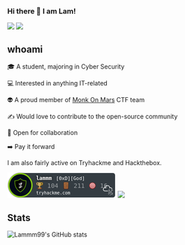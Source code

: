 ### Hi there 👋 I am Lam!
[<img src="https://img.shields.io/badge/twitter-%231DA1F2.svg?&style=for-the-badge&logo=twitter&logoColor=white">](https://twitter.com/Lammm_99)
[<img src="https://img.shields.io/badge/linkedin-%230077B5.svg?&style=for-the-badge&logo=linkedin&logoColor=white">](https://www.linkedin.com/in/zhenlam-wong/)

## whoami
🎓 A student, majoring in Cyber Security

💻 Interested in anything IT-related

👽 A proud member of [Monk On Mars](https://monkonmars.github.io/Monk-on-Mars/) CTF team 

✍️ Would love to contribute to the open-source community

🤝 Open for collaboration

➡️ Pay it forward

I am also fairly active on Tryhackme and Hackthebox.

<!-- <script src="https://tryhackme.com/badge/10598"></script> -->
[<img src="https://github.com/Lammm99/Lammm99/blob/main/lammm.png">](https://tryhackme.com/p/lammm)
[<img src="https://www.hackthebox.eu/badge/image/70948">](https://www.hackthebox.eu/home/users/profile/70948)

## Stats
![Lammm99's GitHub stats](https://github-readme-stats.vercel.app/api?username=Lammm99&show_icons=true&theme=gotham)
